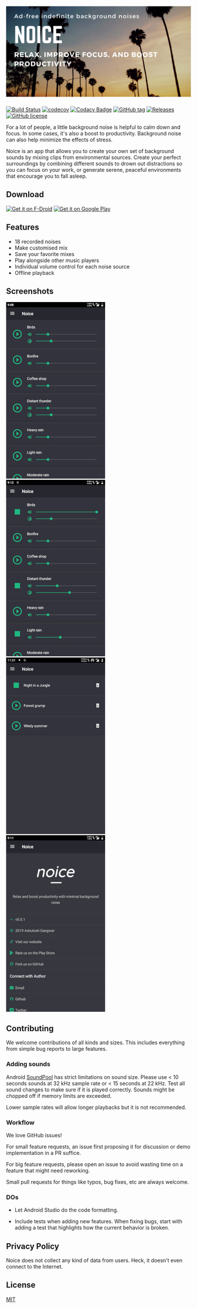 # ![Feature graphic](graphics/feature.png)

[![Build Status](https://travis-ci.org/ashutoshgngwr/noice.svg?branch=master)](https://travis-ci.org/ashutoshgngwr/noice)
[![codecov](https://codecov.io/gh/ashutoshgngwr/noice/branch/master/graph/badge.svg)](https://codecov.io/gh/ashutoshgngwr/noice)
[![Codacy Badge](https://api.codacy.com/project/badge/Grade/0f13df40999b40579b6f312878e16dac)](https://www.codacy.com/app/ashutoshgngwr/noice?utm_source=github.com&utm_medium=referral&utm_content=ashutoshgngwr/noice&utm_campaign=Badge_Grade)
[![GitHub tag](https://img.shields.io/github/tag-date/ashutoshgngwr/noice.svg?color=orange&label=release)](https://GitHub.com/ashutoshgngwr/noice/tags/)
[![Releases](https://img.shields.io/badge/android-5.0%2B-blue.svg)][google-play-link]
[![GitHub license](https://img.shields.io/github/license/ashutoshgngwr/noice.svg)](https://github.com/ashutoshgngwr/noice/blob/master/LICENSE)

For a lot of people, a little background noise is helpful to calm down and focus. In some cases, it's also a boost to productivity. Background noise can also help minimize the effects of stress.

Noice is an app that allows you to create your own set of background sounds by mixing clips from environmental sources. Create your perfect surroundings by combining different sounds to drown out distractions so you can focus on your work, or generate serene, peaceful environments that encourage you to fall asleep.

## Download

[<img src="https://fdroid.gitlab.io/artwork/badge/get-it-on.png" alt="Get it on F-Droid" height="100">][f-droid-link]
[<img src="https://play.google.com/intl/en_us/badges/images/generic/en-play-badge.png" alt="Get it on Google Play" height="100">][google-play-link]

## Features

- 18 recorded noises
- Make customised mix
- Save your favorite mixes
- Play alongside other music players
- Individual volume control for each noise source
- Offline playback

## Screenshots

![Screenshot 1](graphics/screen-1.png)
![Screenshot 2](graphics/screen-2.png)
![Screenshot 3](graphics/screen-3.png)
![Screenshot 4](graphics/screen-4.png)

## Contributing

We welcome contributions of all kinds and sizes. This includes everything from simple bug reports to large features.

### Adding sounds

Android [SoundPool](https://developer.android.com/reference/android/media/SoundPool) has strict limitations on sound size. Please use < 10 seconds sounds at 32 kHz sample rate or < 15 seconds at 22 kHz. Test all sound changes to make sure if it is played correctly. Sounds might be chopped off if memory limits are exceeded.

Lower sample rates will allow longer playbacks but it is not recommended.

### Workflow

We love GitHub issues!

For small feature requests, an issue first proposing it for discussion or demo implementation in a PR suffice.

For big feature requests, please open an issue to avoid wasting time on a feature that might need reworking.

Small pull requests for things like typos, bug fixes, etc are always welcome.

### DOs

- Let Android Studio do the code formatting.

- Include tests when adding new features. When fixing bugs, start with adding a test that highlights how the current behavior is broken.

## Privacy Policy

Noice does not collect any kind of data from users. Heck, it doesn't even connect to the Internet.

## License

[MIT](LICENSE)

[google-play-link]: https://play.google.com/store/apps/details?id=com.github.ashutoshgngwr.noice
[f-droid-link]: https://f-droid.org/app/com.github.ashutoshgngwr.noice
